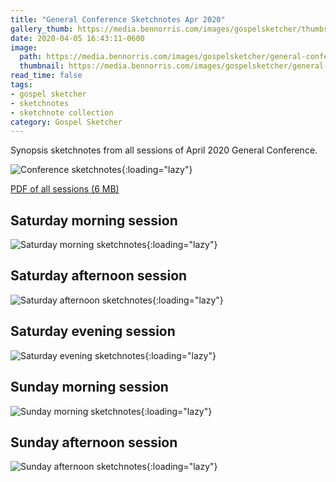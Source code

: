 ```yaml
---
title: "General Conference Sketchnotes Apr 2020"
gallery_thumb: https://media.bennorris.com/images/gospelsketcher/thumbs/apr-20-intro.jpg
date: 2020-04-05 16:43:11-0600
image:
  path: https://media.bennorris.com/images/gospelsketcher/general-conference/apr-2020/apr-20-header.jpg
  thumbnail: https://media.bennorris.com/images/gospelsketcher/general-conference/apr-2020/apr-20-header.jpg
read_time: false
tags:
- gospel sketcher
- sketchnotes
- sketchnote collection
category: Gospel Sketcher
---
```


Synopsis sketchnotes from all sessions of April 2020 General Conference.

![Conference sketchnotes](https://media.bennorris.com/images/gospelsketcher/general-conference/apr-2020/apr-20-intro.jpg){:loading="lazy"}

[PDF of all sessions (6 MB)](https://media.bennorris.com/images/gospelsketcher/general-conference/apr-2020/apr-2020-general-conference-sketchnotes.pdf)

## Saturday morning session

![Saturday morning sketchnotes](https://media.bennorris.com/images/gospelsketcher/general-conference/apr-2020/apr-20-1-sat-am.jpg){:loading="lazy"}

## Saturday afternoon session

![Saturday afternoon sketchnotes](https://media.bennorris.com/images/gospelsketcher/general-conference/apr-2020/apr-20-2-sat-pm.jpg){:loading="lazy"}

## Saturday evening session

![Saturday evening sketchnotes](https://media.bennorris.com/images/gospelsketcher/general-conference/apr-2020/apr-20-3-sat-eve.jpg){:loading="lazy"}

## Sunday morning session

![Sunday morning sketchnotes](https://media.bennorris.com/images/gospelsketcher/general-conference/apr-2020/apr-20-4-sun-am.jpg){:loading="lazy"}

## Sunday afternoon session

![Sunday afternoon sketchnotes](https://media.bennorris.com/images/gospelsketcher/general-conference/apr-2020/apr-20-5-sun-pm.jpg){:loading="lazy"}
